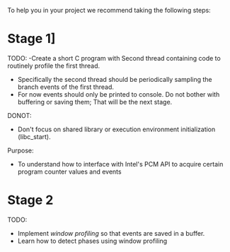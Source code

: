 To help you in your project we recommend taking the following steps:

# Stage 1]
TODO:
  -Create a short C program with Second thread containing code to routinely profile the first thread. 
  - Specifically the second thread should be periodically sampling the branch events of the first thread.
  - For now events should only be printed to console. Do not bother with buffering or saving them; That will be the next stage.

DONOT:
- Don't focus on shared library or execution environment initialization (libc_start).

Purpose: 
  - To understand how to interface with Intel's PCM API to acquire certain program counter values and events
  

# Stage 2

TODO:
  - Implement *window profiling* so that events are saved in a buffer.
  - Learn how to detect phases using window profiling